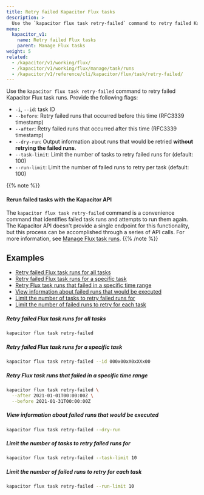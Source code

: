 ```yaml
---
title: Retry failed Kapacitor Flux tasks
description: >
  Use the `kapacitor flux task retry-failed` command to retry failed Kapacitor Flux task runs.
menu:
  kapacitor_v1:
    name: Retry failed Flux tasks
    parent: Manage Flux tasks
weight: 5
related:
  - /kapacitor/v1/working/flux/
  - /kapacitor/v1/working/flux/manage/task/runs
  - /kapacitor/v1/reference/cli/kapacitor/flux/task/retry-failed/
---
```


Use the `kapacitor flux task retry-failed` command to retry failed Kapacitor Flux task runs.
Provide the following flags:

- `-i`, `--id`: task ID
- `--before`: Retry failed runs that occurred before this time (RFC3339 timestamp)
- `--after`: Retry failed runs that occurred after this time (RFC3339 timestamp)
- `--dry-run`: Output information about runs that would be retried **without retrying the failed runs**.
- `--task-limit`: Limit the number of tasks to retry failed runs for (default: 100)
- `--run-limit`: Limit the number of failed runs to retry per task (default: 100)

{{% note %}}
#### Rerun failed tasks with the Kapacitor API
The `kapacitor flux task retry-failed` command is a convenience command that identifies
failed task runs and attempts to run them again.
The Kapacitor API doesn't provide a single endpoint for this functionality,
but this process can be accomplished through a series of API calls.
For more information, see [Manage Flux task runs](/kapacitor/v1/working/flux/manage/task-runs/?t=API).
{{% /note %}}

## Examples

- [Retry failed Flux task runs for all tasks](#retry-failed-flux-task-runs-for-all-tasks)
- [Retry failed Flux task runs for a specific task](#retry-failed-flux-task-runs-for-a-specific-task)
- [Retry Flux task runs that failed in a specific time range](#retry-flux-task-runs-that-failed-in-a-specific-time-range)
- [View information about failed runs that would be executed](#view-information-about-failed-runs-that-would-be-executed)
- [Limit the number of tasks to retry failed runs for](#limit-the-number-of-tasks-to-retry-failed-runs-for)
- [Limit the number of failed runs to retry for each task](#limit-the-number-of-failed-runs-to-retry-for-each-task)

##### Retry failed Flux task runs for all tasks
```sh
kapacitor flux task retry-failed
```

##### Retry failed Flux task runs for a specific task
```sh
kapacitor flux task retry-failed --id 000x00xX0xXXx00
```

##### Retry Flux task runs that failed in a specific time range
```sh
kapacitor flux task retry-failed \
  --after 2021-01-01T00:00:00Z \
  --before 2021-01-31T00:00:00Z
```

##### View information about failed runs that would be executed
```sh
kapacitor flux task retry-failed --dry-run
```

##### Limit the number of tasks to retry failed runs for
```sh
kapacitor flux task retry-failed --task-limit 10
```

##### Limit the number of failed runs to retry for each task
```sh
kapacitor flux task retry-failed --run-limit 10
```